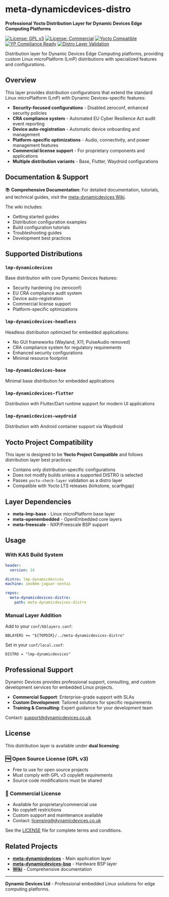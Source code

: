 # meta-dynamicdevices-distro

**Professional Yocto Distribution Layer for Dynamic Devices Edge Computing Platforms**

[![License: GPL v3](https://img.shields.io/badge/License-GPLv3-blue.svg)](https://www.gnu.org/licenses/gpl-3.0)
[![License: Commercial](https://img.shields.io/badge/License-Commercial-green.svg)](mailto:licensing@dynamicdevices.co.uk)
[![Yocto Compatible](https://img.shields.io/badge/Yocto-scarthgap%20|%20kirkstone-orange.svg)](https://www.yoctoproject.org/)
[![YP Compliance Ready](https://img.shields.io/badge/YP%20Compliance-Distro%20Ready-blue)](https://docs.yoctoproject.org/test-manual/yocto-project-compatible.html)
[![Distro Layer Validation](https://github.com/DynamicDevices/meta-dynamicdevices-distro/actions/workflows/distro-layer-validation.yml/badge.svg)](https://github.com/DynamicDevices/meta-dynamicdevices-distro/actions/workflows/distro-layer-validation.yml)

Distribution layer for Dynamic Devices Edge Computing platforms, providing custom Linux microPlatform (LmP) distributions with specialized features and configurations.

## Overview

This layer provides distribution configurations that extend the standard Linux microPlatform (LmP) with Dynamic Devices-specific features:

- **Security-focused configurations** - Disabled zeroconf, enhanced security policies
- **CRA compliance system** - Automated EU Cyber Resilience Act audit event reporting
- **Device auto-registration** - Automatic device onboarding and management
- **Platform-specific optimizations** - Audio, connectivity, and power management features
- **Commercial license support** - For proprietary components and applications
- **Multiple distribution variants** - Base, Flutter, Waydroid configurations

## Documentation & Support

📚 **Comprehensive Documentation**: For detailed documentation, tutorials, and technical guides, visit the [meta-dynamicdevices Wiki](https://github.com/DynamicDevices/meta-dynamicdevices/wiki).

The wiki includes:
- Getting started guides
- Distribution configuration examples
- Build configuration tutorials
- Troubleshooting guides
- Development best practices

## Supported Distributions

### `lmp-dynamicdevices`
Base distribution with core Dynamic Devices features:
- Security hardening (no zeroconf)
- EU CRA compliance audit system
- Device auto-registration
- Commercial license support
- Platform-specific optimizations

### `lmp-dynamicdevices-headless`
Headless distribution optimized for embedded applications:
- No GUI frameworks (Wayland, X11, PulseAudio removed)
- CRA compliance system for regulatory requirements
- Enhanced security configurations
- Minimal resource footprint

### `lmp-dynamicdevices-base`
Minimal base distribution for embedded applications

### `lmp-dynamicdevices-flutter`
Distribution with Flutter/Dart runtime support for modern UI applications

### `lmp-dynamicdevices-waydroid`
Distribution with Android container support via Waydroid

## Yocto Project Compatibility

This layer is designed to be **Yocto Project Compatible** and follows distribution layer best practices:

- Contains only distribution-specific configurations
- Does not modify builds unless a supported DISTRO is selected
- Passes `yocto-check-layer` validation as a distro layer
- Compatible with Yocto LTS releases (kirkstone, scarthgap)

## Layer Dependencies

- **meta-lmp-base** - Linux microPlatform base layer
- **meta-openembedded** - OpenEmbedded core layers
- **meta-freescale** - NXP/Freescale BSP support

## Usage

### With KAS Build System

```yaml
header:
  version: 14

distro: lmp-dynamicdevices
machine: imx8mm-jaguar-sentai

repos:
  meta-dynamicdevices-distro:
    path: meta-dynamicdevices-distro
```

### Manual Layer Addition

Add to your `conf/bblayers.conf`:

```
BBLAYERS += "${TOPDIR}/../meta-dynamicdevices-distro"
```

Set in your `conf/local.conf`:

```
DISTRO = "lmp-dynamicdevices"
```

## Professional Support

Dynamic Devices provides professional support, consulting, and custom development services for embedded Linux projects.

- **Commercial Support**: Enterprise-grade support with SLAs
- **Custom Development**: Tailored solutions for specific requirements
- **Training & Consulting**: Expert guidance for your development team

Contact: support@dynamicdevices.co.uk

## License

This distribution layer is available under **dual licensing**:

### 🆓 **Open Source License (GPL v3)**
- Free to use for open source projects
- Must comply with GPL v3 copyleft requirements
- Source code modifications must be shared

### 💼 **Commercial License**
- Available for proprietary/commercial use
- No copyleft restrictions
- Custom support and maintenance available
- Contact: licensing@dynamicdevices.co.uk

See the [LICENSE](./LICENSE) file for complete terms and conditions.

## Related Projects

- **[meta-dynamicdevices](https://github.com/DynamicDevices/meta-dynamicdevices)** - Main application layer
- **[meta-dynamicdevices-bsp](https://github.com/DynamicDevices/meta-dynamicdevices-bsp)** - Hardware BSP layer
- **[Wiki](https://github.com/DynamicDevices/meta-dynamicdevices/wiki)** - Comprehensive documentation

---

**Dynamic Devices Ltd** - Professional embedded Linux solutions for edge computing platforms.
